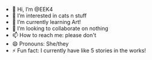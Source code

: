 - 👋 Hi, I’m @EEK4
- 👀 I’m interested in cats n stuff
- 🌱 I’m currently learning Art!
- 💞️ I’m looking to collaborate on nothing
- 📫 How to reach me: please don't
- 😄 Pronouns: She/they
- ⚡ Fun fact: I currently have like 5 stories in the works!

<!---
EEK4/EEK4 is a ✨ special ✨ repository because its `README.md` (this file) appears on your GitHub profile.
You can click the Preview link to take a look at your changes.
--->
